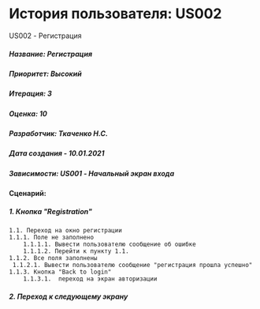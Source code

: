 # История пользователя: US002

US002 - Регистрация
##### Название: Регистрация
##### Приоритет: Высокий
##### Итерация: 3
##### Оценка: 10
##### Разработчик: Ткаченко Н.С.
##### Дата создания - 10.01.2021
##### Зависимости: US001 - Начальный экран входа

#### Сценарий:
##### 1. Кнопка "Registration"
    1.1. Переход на окно регистрации
    1.1.1. Поле не заполнено
        1.1.1.1. Вывести пользователю сообщение об ошибке
        1.1.1.2. Перейти к пункту 1.1.
    1.1.2. Все поля заполнены
     1.1.2.1. Вывести пользователю сообщение "регистрация прошла успешно"
    1.1.3. Кнопка "Back to login"
        1.1.3.1.  переход на экран авторизации
##### 2. Переход к следующему экрану